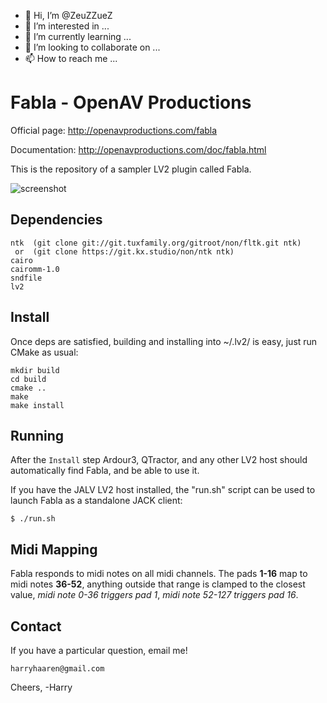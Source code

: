 - 👋 Hi, I’m @ZeuZZueZ
- 👀 I’m interested in ...
- 🌱 I’m currently learning ...
- 💞️ I’m looking to collaborate on ...
- 📫 How to reach me ...

<!---
ZeuZZueZ/ZeuZZueZ is a ✨ special ✨ repository because its `README.md` (this file) appears on your GitHub profile.
You can click the Preview link to take a look at your changes.
--->
Fabla - OpenAV Productions
==========================

Official page: http://openavproductions.com/fabla

Documentation: http://openavproductions.com/doc/fabla.html

This is the repository of a sampler LV2 plugin called Fabla.

![screenshot](https://raw.githubusercontent.com/openAVproductions/openAV-Fabla/master/gui/fabla.png "Fabla 1.3 Screenshot")

Dependencies
------------
```
ntk  (git clone git://git.tuxfamily.org/gitroot/non/fltk.git ntk)
 or  (git clone https://git.kx.studio/non/ntk ntk)
cairo
cairomm-1.0
sndfile
lv2
```

Install
-------
Once deps are satisfied, building and installing into ~/.lv2/ is easy,
just run CMake as usual:
```
mkdir build
cd build
cmake ..
make
make install
```

Running
-------
After the `Install` step Ardour3, QTractor, and any other LV2 host should
automatically find Fabla, and be able to use it.

If you have the JALV LV2 host installed, the "run.sh" script can be used to
launch Fabla as a standalone JACK client:
```
$ ./run.sh
```

Midi Mapping
------
Fabla responds to midi notes on all midi channels.
The pads **1-16** map to midi notes **36-52**, anything outside that range
is clamped to the closest value, *midi note 0-36 triggers pad 1*, *midi note 52-127 triggers pad 16*.

Contact
-------
If you have a particular question, email me!
```
harryhaaren@gmail.com
```

Cheers, -Harry

